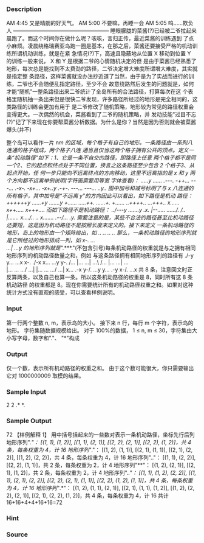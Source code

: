
### Description
AM 4:45
又是晴朗的好天气。
AM 5:00
不要嘛，再睡一会
AM 5:05
呜……欺负人
——————————————————
睡眼朦胧的菜酱(?)已经被二爷拉起来晨跑了。而这个时间你在做什么呢？咳咳，言归正传，最近菜酱的训练遇到
了点小麻烦。凌晨绕格瑞赛亚岛跑一圈是基本，在那之后，菜酱还要接受严格的机动训练所谓机动训练，就是在紧
急情况(?)下，高速且隐蔽地从位置 X 移动到位置 Y 的训练一般来说， X 和 Y 是根据二爷的心情随机决定的但
是由于菜酱已经熟悉了地形，每次总是能找到不太费劲的路径，二爷决定增大难度所谓增大难度，其实就是指定整
条路径，这样菜酱就没办法抄近道了当然，由于是为了实战而进行的训练，二爷也不会随便乱指定路径，至少不会
故意绕路然后发生的问题就是，如何才能“随机”一整条路径出来二爷统计了全岛所有的合法路径，打算每次在这
个表格里随机抽一条出来但是很快二爷发现，许多路径所经过的地形是完全相同的，这类路径的训练会更加有用于
是二爷修改了随机策略，地形较为常见的路径权重会变得更大。一次偶然的机会，菜酱看到了二爷的随机策略，并
发动技能"过目不忘(?)"记了下来现在你要帮菜酱分析数据。为什么是你？当然是因为否则就会被菜酱爆头(并不)

整个岛可以看作一片 n*m 的区域，每个格子有自己的地形。一条路径由一系列八连通的格子组成，两个格子八连
通当且仅当这两个格子拥有公共的顶点。定义一条“机动路径”如下：1、它是一条不自交的路径，即路径上任意
两个格子都不是同一个2、它的起点和终点处于不同位置，换言之这条路径至少包含 2 个格子3、从起点开始，任
何一步只能向不远离终点的方向移动，这里不远离指的是 x 和 y 两个方向都不远离举例说明(字符画需要用等宽
字体查看)：
.....y ...... .---.
-++... ---... .-x-.
-x+... -x+..y .-+-.
---... ---... ..y..
图中加号和减号标明了与 x 八连通的所有格子，其中加号是“不远离 y”的方向因此可以看出，如下路径是机动
路径：
++++++y ......+y .......y
+...... .....++. ......+.
+...... ..++++.. ...+++..
x...... x++..... x+++....
而如下路径不是机动路径：
\../---y .......y .x.
|--..... ....../. /..
|....... x..../.. \..
x....... .\--/... .y.
需要注意的是，某些不合法的路径甚至比机动路径还要短，这是因为机动路径不是按照长度来定义的。接下来定义
一条机动路径的地形，岛上的地形由一个矩阵给出，如
.**.
*..*
*..*
.**.
那么，一条机动路径的地形序列就是它所经过的地形排成一列，如
x-\.
...\
...|
...y
的地形序列就是".****."(不包含引号)每条机动路径的权重就是与之拥有相同地形序列的机动路径数量之和，例如
与这条路径拥有相同地形序列的路径有
./-y y... ...x x-\. ./-x x... ...y y-\.
/... |... ...| ...\ /... |... ...| ...\
|... \... .../ ...| |... \... .../ ...|
x... .\-x y-/. ...y y... .\-y x-/. ...x
共 8 条，注意回文时正反算两条，以及自己也算一条。所以这条机动路径的权重是 8，同时所有这 8 条机动路径
的权重都是 8。现在你需要统计所有的机动路径权重之和。如果对这种统计方式没有直观的感受，可以查看样例说明。



### Input
第一行两个整数 n, m，表示岛的大小。
接下来 n 行，每行 m 个字符，表示岛的地形。
字符集随数据规模给出。
对于 100%的数据， 1 ≤ n, m ≤ 30，字符集由大小写字母，数字和"."、 "*"构成
### Output
仅一个数，表示所有机动路径的权重之和。
由于这个数可能很大，你只需要输出它对 1000000009 取模的结果。

### Sample Input
2 2
.*
*.
### Sample Output
72
【样例解释 1】
用中括号括起来的一些数对表示一条机动路径，坐标先行后列
地形序列".*"： [(1, 1), (1, 2)], [(1, 1), (2, 1)], [(2, 2), (2, 1)], [(2, 2),
(1, 2)]，共 4 条，每条权重为 4，计 16
地形序列"*."： [(1, 2), (1, 1)], [(2, 1), (1, 1)], [(2, 1), (2, 2)], [(1, 2),
(2, 2)]，共 4 条，每条权重为 4，计 16
地形序列".."： [(1, 1), (2, 2)], [(2, 2), (1, 1)]，共 2 条，每条权重为 2，计 4
地形序列"**"： [(1, 2), (2, 1)], [(2, 1), (1, 2)]，共 2 条，每条权重为 2，计 4
地形序列".*."： [(1, 1), (1, 2), (2, 2)], [(1, 1), (2, 1), (2, 2)], [(2, 2),
(2, 1), (1, 1)], [(2, 2), (1, 2), (1, 1)]，共 4 条，每条权重为 4，计 16
地形序列"*.*"： [(1, 2), (1, 1), (2, 1)], [(2, 1), (1, 1), (1, 2)], [(1, 2),
(2, 2), (2, 1)], [(2, 1), (2, 2), (1, 2)]，共 4 条，每条权重为 4，计 16
共计 16+16+4+4+16+16=72
### Hint

### Source
